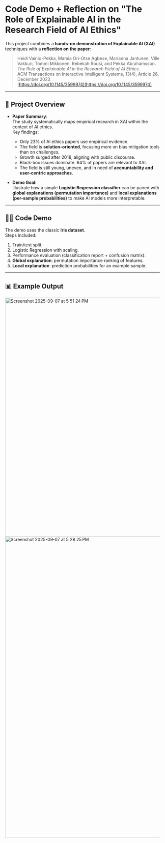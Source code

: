 # Code Demo + Reflection on "The Role of Explainable AI in the Research Field of AI Ethics"

This project combines a **hands-on demonstration of Explainable AI (XAI)** techniques with a **reflection on the paper**:

> Heidi Vainio-Pekka, Mamia Ori-Otse Agbese, Marianna Jantunen, Ville Vakkuri, Tommi Mikkonen, Rebekah Rousi, and Pekka Abrahamsson.  
> *The Role of Explainable AI in the Research Field of AI Ethics*.  
> ACM Transactions on Interactive Intelligent Systems, 13(4), Article 26, December 2023.  
> [https://doi.org/10.1145/3599974](https://doi.org/10.1145/3599974)

---

## 📖 Project Overview

- **Paper Summary**:  
  The study systematically maps empirical research in XAI within the context of AI ethics.  
  Key findings:
  - Only 23% of AI ethics papers use empirical evidence.  
  - The field is **solution-oriented**, focusing more on bias mitigation tools than on challenges.  
  - Growth surged after 2018, aligning with public discourse.  
  - Black-box issues dominate: 84% of papers are relevant to XAI.  
  - The field is still young, uneven, and in need of **accountability and user-centric approaches**.  

- **Demo Goal**:  
  Illustrate how a simple **Logistic Regression classifier** can be paired with **global explanations (permutation importance)** and **local explanations (per-sample probabilities)** to make AI models more interpretable.

---

## 🧑‍💻 Code Demo

The demo uses the classic **Iris dataset**.  
Steps included:
1. Train/test split.  
2. Logistic Regression with scaling.  
3. Performance evaluation (classification report + confusion matrix).  
4. **Global explanation**: permutation importance ranking of features.  
5. **Local explanation**: prediction probabilities for an example sample.  

---

## 📊 Example Output

<img width="629" height="776" alt="Screenshot 2025-09-07 at 5 51 24 PM" src="https://github.com/user-attachments/assets/45d2602c-1dea-4548-a5bf-5efacfd4b680" />
<img width="1512" height="982" alt="Screenshot 2025-09-07 at 5 28 25 PM" src="https://github.com/user-attachments/assets/6c377cf0-7be2-4953-9e55-69f0d7bd4702" />



